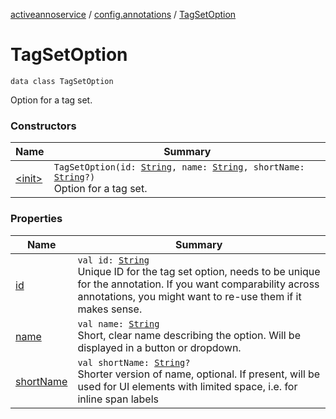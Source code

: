 [activeannoservice](../../index.md) / [config.annotations](../index.md) / [TagSetOption](./index.md)

# TagSetOption

`data class TagSetOption`

Option for a tag set.

### Constructors

| Name | Summary |
|---|---|
| [&lt;init&gt;](-init-.md) | `TagSetOption(id: `[`String`](https://kotlinlang.org/api/latest/jvm/stdlib/kotlin/-string/index.html)`, name: `[`String`](https://kotlinlang.org/api/latest/jvm/stdlib/kotlin/-string/index.html)`, shortName: `[`String`](https://kotlinlang.org/api/latest/jvm/stdlib/kotlin/-string/index.html)`?)`<br>Option for a tag set. |

### Properties

| Name | Summary |
|---|---|
| [id](id.md) | `val id: `[`String`](https://kotlinlang.org/api/latest/jvm/stdlib/kotlin/-string/index.html)<br>Unique ID for the tag set option, needs to be unique for the annotation. If you want comparability across annotations, you might want to re-use them if it makes sense. |
| [name](name.md) | `val name: `[`String`](https://kotlinlang.org/api/latest/jvm/stdlib/kotlin/-string/index.html)<br>Short, clear name describing the option. Will be displayed in a button or dropdown. |
| [shortName](short-name.md) | `val shortName: `[`String`](https://kotlinlang.org/api/latest/jvm/stdlib/kotlin/-string/index.html)`?`<br>Shorter version of name, optional. If present, will be used for UI elements with limited space, i.e. for inline span labels |
